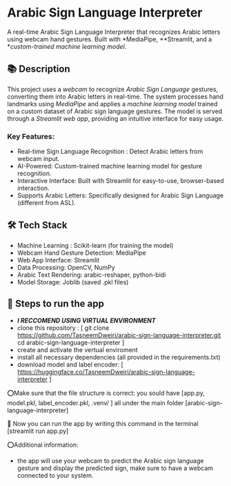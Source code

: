 # Arabic Sign Language Interpreter

A real-time Arabic Sign Language Interpreter that recognizes Arabic letters using webcam hand gestures. Built with *MediaPipe, **Streamlit, and a **custom-trained machine learning model*.


## 📚 Description

This project uses a *webcam* to recognize *Arabic Sign Language* gestures, converting them into Arabic letters in real-time. The system processes hand landmarks using *MediaPipe* and applies a *machine learning model* trained on a custom dataset of Arabic sign language gestures. The model is served through a *Streamlit web app*, providing an intuitive interface for easy usage.

### Key Features:
- Real-time Sign Language Recognition : Detect Arabic letters from webcam input.
- AI-Powered: Custom-trained machine learning model for gesture recognition.
- Interactive Interface: Built with Streamlit for easy-to-use, browser-based interaction.
- Supports Arabic Letters: Specifically designed for Arabic Sign Language (different from ASL).

## 🛠 Tech Stack
- Machine Learning : Scikit-learn (for training the model)
- Webcam Hand Gesture Detection: MediaPipe
- Web App Interface: Streamlit
- Data Processing: OpenCV, NumPy
- Arabic Text Rendering: arabic-reshaper, python-bidi
- Model Storage: Joblib (saved .pkl files)

## 🚀 Steps to run the app

- ***I RECCOMEND USING VIRTUAL ENVIRONMENT***
- clone this repository :
  [ git clone https://github.com/TasneemDweiri/arabic-sign-language-interpreter.git
cd arabic-sign-language-interpreter ]
- create and activate the vertual enviroment
- install all necessary dependencies (all provided in the requirements.txt)
- download model and label encoder:
[ https://huggingface.co/TasneemDweiri/arabic-sign-language-interpreter ]

⭕Make sure that the file structure is correct: you sould have [app.py, model.pkl, label_encoder.pkl, .venv/ ] all under the main folder [arabic-sign-language-interpreter] 

🌟 Now you can run the app by writing this command in the terminal [streamlit run app.py]

⭕Additional information:
- the app will use your webcam to predict the Arabic sign language gesture and display the predicted sign, make sure to have a webcam connected to your system.
